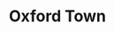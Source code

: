 ---
layout: songs
title: Oxford Town
event: James Meredith Enrollment into University
category:
artist: Bob Dylan
released: 1963
video: https://www.youtube.com/embed/sb4PsXncNV8
description: Lorem ipsum dolor sit amet, consectetur adipiscing elit, sed do eiusmod tempor incididunt ut labore et dolore magna aliqua. Semper quis lectus nulla at volutpat diam ut venenatis tellusLorem ipsum dolor sit amet, consectetur adipiscing elit, sed do eiusmod tempor incididunt ut labore et dolore magna aliqua. Semper quis lectus nulla at volutpat diam ut venenatis tellus
lyrics: |
    Oxford town, Oxford town
    Everybody's got their heads bowed down
    Sun don't shine above the ground
    Ain't a-goin' down to Oxford town
    He went down to Oxford town
    Guns and clubs followed him down
    All because his face was brown
    Better get away from Oxford town
    Oxford town around the bend
    Come to the door, he couldn't get in
    All because of the color of his skin
    What do you think about that, my friend?
    Me, my gal, and my gal's son
    We got met with a tear gas bomb
    Don't even know why we come
    We're goin' back where we came from
    Oxford town in the afternoon
    Everybody's singin' a sorrowful tune
    Two men died 'neath the Mississippi moon
    Somebody better investigate soon.
---
